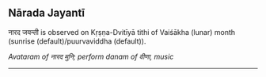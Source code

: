 ## Nārada Jayantī
नारद जयन्ती is observed on Kṛṣṇa-Dvitīyā tithi of Vaiśākha (lunar) month (sunrise (default)/puurvaviddha (default)).

_Avataram of नारद मुनि; perform danam of वीणा, music_

---
